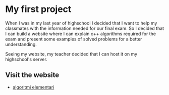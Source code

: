 # My first project

When I was in my last year of highschool I decided that I want to help my classmates 
with the information needed for our final exam. So I decided that I can build a 
website where I can explain c++ algorithms required for the exam and present some examples
of solved problems for a better understanding. <br>

Seeing my website, my teacher decided that I can host it on my highschool's server.

## Visit the website

- [algoritmi elementari](http://www.hccabrud.ro/algoritmi_elementari/index.php)
